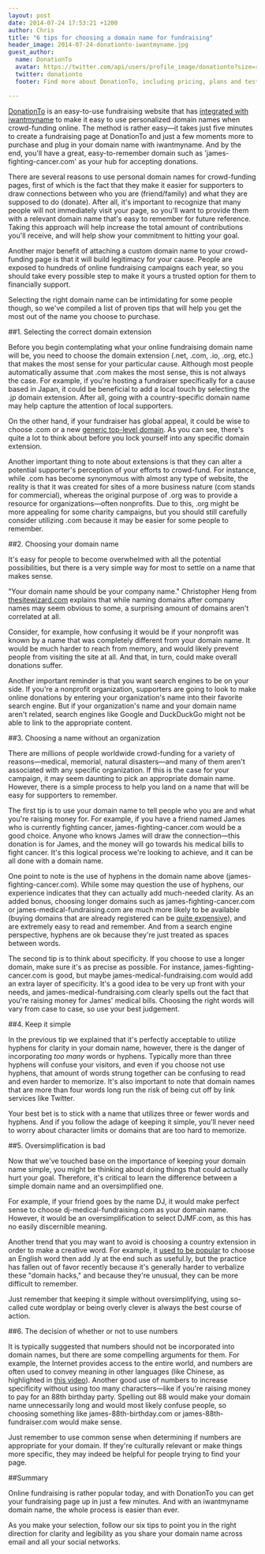 ```yaml
---
layout: post
date: 2014-07-24 17:53:21 +1200
author: Chris
title: "6 tips for choosing a domain name for fundraising"
header_image: 2014-07-24-donationto-iwantmyname.jpg
guest_author:
  name: DonationTo
  avatar: https://twitter.com/api/users/profile_image/donationto?size=reasonably_small
  twitter: donationto
  footer: Find more about DonationTo, including pricing, plans and testimonials on [donationto.com](http://www.donationto.com/). And once you're ready to get started, be sure to grab your [custom domain name](https://iwantmyname.com/services/social/register-domain-donationto) right here at iwantmyname. 

---
```


<!-- excerpt -->

[DonationTo](http://www.donationto.com/) is an easy-to-use fundraising website that has [integrated with iwantmyname](https://iwantmyname.com/services/social/register-domain-donationto) to make it easy to use personalized domain names when crowd-funding online. The method is rather easy—it takes just five minutes to create a fundraising page at DonationTo and just a few moments more to purchase and plug in your domain name with iwantmyname. And by the end, you'll have a great, easy-to-remember domain such as 'james-fighting-cancer.com' as your hub for accepting donations.

<!-- /excerpt -->

There are several reasons to use personal domain names for crowd-funding pages, first of which is the fact that they make it easier for supporters to draw connections between who you are (friend/family) and what they are supposed to do (donate). After all, it's important to recognize that many people will not immediately visit your page, so you'll want to provide them with a relevant domain name that's easy to remember for future reference. Taking this approach will help increase the total amount of contributions you'll receive, and will help show your commitment to hitting your goal.

Another major benefit of attaching a custom domain name to your crowd-funding page is that it will build legitimacy for your cause. People are exposed to hundreds of online fundraising campaigns each year, so you should take every possible step to make it yours a trusted option for them to financially support.

Selecting the right domain name can be intimidating for some people though, so we've compiled a list of proven tips that will help you get the most out of the name you choose to purchase.

##1. Selecting the correct domain extension

Before you begin contemplating what your online fundraising domain name will be, you need to choose the domain extension (.net, .com, .io, .org, etc.) that makes the most sense for your particular cause. Although most people automatically assume that .com makes the most sense, this is not always the case. For example, if you're hosting a fundraiser specifically for a cause based in Japan, it could be beneficial to add a local touch by selecting the .jp domain extension. After all, going with a country-specific domain name may help capture the attention of local supporters. 

On the other hand, if your fundraiser has global appeal, it could be wise to choose .com or a new [generic top-level domain](https://iwantmyname.com/domains/new-gtld-domain-extensions). As you can see, there's quite a lot to think about before you lock yourself into any specific domain extension.

Another important thing to note about extensions is that they can alter a potential supporter's perception of your efforts to crowd-fund. For instance, while .com has become synonymous with almost any type of website, the reality is that it was created for sites of a more business nature (com stands for commercial), whereas the original purpose of .org was to provide a resource for organizations—often nonprofits. Due to this, .org might be more appealing for some charity campaigns, but you should still carefully consider utilizing .com because it may be easier for some people to remember.

##2. Choosing your domain name

It's easy for people to become overwhelmed with all the potential
possibilities, but there is a very simple way for most to settle on a name that makes sense.

"Your domain name should be your company name." Christopher Heng from [thesitewizard.com](http://www.thesitewizard.com/archive/domainname.shtml) explains that while naming domains after company names may seem obvious to some, a surprising amount of domains aren't correlated at all.

Consider, for example, how confusing it would be if your nonprofit was known by a name that was completely different from your domain name. It would be much harder to reach from memory, and would likely prevent people from visiting the site at all. And that, in turn, could make overall donations suffer.

Another important reminder is that you want search engines to be on your side. If you're a nonprofit organization, supporters are going to look to make online donations by entering your organization's name into their favorite search engine. But if your organization's name and your domain name aren't related, search engines like Google and DuckDuckGo might not be able to link to the appropriate content. 

##3. Choosing a name without an organization

There are millions of people worldwide crowd-funding for a variety of reasons—medical, memorial, natural disasters—and many of them aren't associated with any specific organization. If this is the case for your campaign, it may seem daunting to pick an appropriate domain name. However, there is a simple process to help you land on a name that will be easy for supporters to remember. 

The first tip is to use your domain name to tell people who you are and what you're raising money for. For example, if you have a friend named James who is currently fighting cancer, james-fighting-cancer.com would be a good choice. Anyone who knows James will draw the connection—this donation is for James, and the money will go towards his medical bills to fight cancer. It's this logical process we're looking to achieve, and it can be all done with a domain name.

One point to note is the use of hyphens in the domain name above (james-fighting-cancer.com). While some may question the use of hyphens, our experience indicates that they can actually add much-needed clarity. As an added bonus, choosing longer domains  such as james-fighting-cancer.com or james-medical-fundraising.com are much more likely to be available (buying domains that are already registered can be [quite expensive](http://blog.iwantmyname.com/2014/06/domain-already-registered-pt1.html)), and are extremely easy to read and remember. And from a search engine perspective, hyphens are ok because they're just treated as spaces between words.

The second tip is to think about specificity. If you choose to use a longer domain, make sure it's as precise as possible. For instance, james-fighting-cancer.com is good, but maybe james-medical-fundraising.com would add an extra layer of specificity. It's a good idea to be very up front with your needs, and james-medical-fundraising.com clearly spells out the fact that you're raising money for James' medical bills. Choosing the right words will vary from case to case, so use your best judgement.

##4. Keep it simple

In the previous tip we explained that it's perfectly acceptable to utilize hyphens for clarity in your domain name, however, there is the danger of incorporating *too many* words or hyphens. Typically more than three hyphens will confuse your visitors, and even if you choose not use hyphens, that amount of words strung together can be confusing to read and even harder to memorize. It's also important to note that domain names that are more than four words long run the risk of being cut off by link services like Twitter. 

Your best bet is to stick with a name that utilizes three or fewer words and hyphens. And if you follow the adage of keeping it simple, you'll never need to worry about character limits or domains that are too hard to memorize.

##5. Oversimplification is bad

Now that we've touched base on the importance of keeping your domain name simple, you might be thinking about doing things that could actually hurt your goal. Therefore, it's critical to learn the difference between a simple domain name and an oversimplified one. 

For example, if your friend goes by the name DJ, it would make perfect sense to choose dj-medical-fundraising.com as your domain name. However, it would be an oversimplification to select DJMF.com, as this has no easily discernible meaning.

Another trend that you may want to avoid is choosing a country extension in order to make a creative word. For example, it [used to be popular](http://www.90percentofeverything.com/2008/10/23/how-to-get-yourself-a-sweet-ly-domain-name/) to choose an English word then add .ly at the end such as useful.ly, but the practice has fallen out of favor recently because it's generally harder to verbalize these "domain hacks," and because they're unusual, they can be more difficult to remember.

Just remember that keeping it simple without oversimplifying, using so-called cute wordplay or being overly clever is always the best course of action.

##6. The decision of whether or not to use numbers

It is typically suggested that numbers should not be incorporated into domain names, but there are some compelling arguments for them. For example, the Internet provides access to the entire world, and numbers are often used to convey meaning in other languages (like Chinese, as highlighted in [this video](https://www.youtube.com/watch?v=DFTW_abinnM)). Another good use of numbers to increase specificity without using too many characters—like if you're raising money to pay for an 88th birthday party. Spelling out 88 would make your domain name unnecessarily long and would most likely confuse people, so choosing something like james-88th-birthday.com or james-88th-fundraiser.com would make sense.

Just remember to use common sense when determining if numbers are appropriate for your domain. If they're culturally relevant or make things more specific, they may indeed be helpful for people trying to find your page.

##Summary

Online fundraising is rather popular today, and with DonationTo you can get your fundraising page up in just a few minutes. And with an iwantmyname domain name, the whole process is easier than ever.

As you make your selection, follow our six tips to point you in the right direction for clarity and legibility as you share your domain name across email and all your social networks.